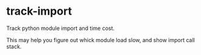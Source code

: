 # track-import
Track python module import and time cost.

This may help you figure out whick module load slow, and show import call stack.
